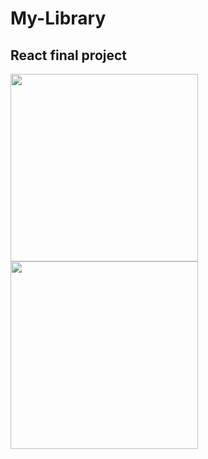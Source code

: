 # My-Library

## React final project

<img style="height:300px" src="https://i.ibb.co/pWn3bL8/book-Library.png"/>
<img style="height:300px" src="https://i.ibb.co/gwpBXP4/book-Library2.png"/>
